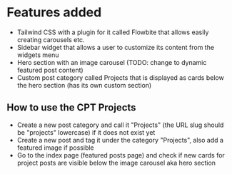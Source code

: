 # Features added
- Tailwind CSS with a plugin for it called Flowbite that allows easily creating carousels etc.
- Sidebar widget that allows a user to customize its content from the widgets menu
- Hero section with an image carousel (TODO: change to dynamic featured post content)
- Custom post category called Projects that is displayed as cards below the hero section (has its own custom section)

## How to use the CPT Projects
- Create a new post category and call it "Projects" (the URL slug should be "projects" lowercase) if it does not exist yet
- Create a new post and tag it under the category "Projects", also add a featured image if possible
- Go to the index page (featured posts page) and check if new cards for project posts are visible below the image carousel aka hero section
